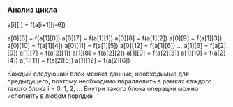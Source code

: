 ### Анализ цикла

a[i][j] = f(a[i+1][j-6])

a[0][6] = f(a[1][0])
a[0][7] = f(a[1][1])
a[0][8] = f(a[1][2])
a[0][9] = f(a[1][3])
a[0][10] = f(a[1][4])
a[0][11] = f(a[1][5])
a[0][12] = f(a[1][6])
...
a[1][6] = f(a[2][0])
a[1][7] = f(a[2][1])
a[1][8] = f(a[2][2])
a[1][9] = f(a[2][3])
a[1][10] = f(a[2][4])
a[1][11] = f(a[2][5])
a[1][12] = f(a[2][6])

Каждый следующий блок меняет данные, необходимые для предыдущего, поэтому необходимо параллелить в рамках каждого такого блока
i = 0, 1, 2, ...
Внутри такого блока операции можно исполнять в любом порядке


